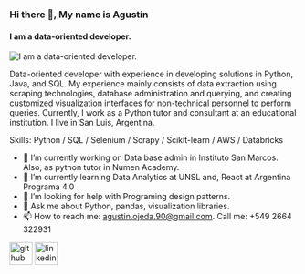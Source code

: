### Hi there 👋, My name is Agustín
#### I am a data-oriented developer.
![I am a data-oriented developer.](https://geekflare.com/wp-content/uploads/2022/08/python-libraries-for-data-science.png)

Data-oriented developer with experience in developing solutions in Python, Java, and SQL. My experience mainly consists of data extraction using scraping technologies, database administration and querying, and creating customized visualization interfaces for non-technical personnel to perform queries.
Currently, I work as a Python tutor and consultant at an educational institution. I live in San Luis, Argentina.

Skills: Python / SQL / Selenium / Scrapy / Scikit-learn / AWS / Databricks

- 🔭 I’m currently working on Data base admin in Instituto San Marcos. Also, as python tutor in Numen Academy. 
- 🌱 I’m currently learning Data Analytics at UNSL and, React at Argentina Programa 4.0 
- 🤔 I’m looking for help with Programing design patterns. 
- 💬 Ask me about Python, pandas, visualization libraries. 
- 📫 How to reach me: agustin.ojeda.90@gmail.com. Call me: +549 2664 322931


[<img src='https://cdn.jsdelivr.net/npm/simple-icons@3.0.1/icons/github.svg' alt='github' height='40'>](https://github.com/kuanthum)  [<img src='https://cdn.jsdelivr.net/npm/simple-icons@3.0.1/icons/linkedin.svg' alt='linkedin' height='40'>](https://www.linkedin.com/in/agustín-ojeda-121892140/)  

